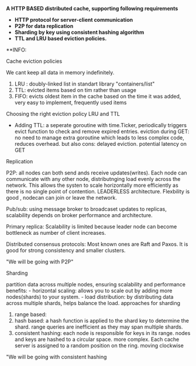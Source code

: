 <b>A HTTP BASED distributed cache, supporting following requirements
- HTTP protocol for server-client communication
- P2P for data replication
- Sharding by key using consistent hashing algorithm
- TTL and LRU based eviction policies.
</b>
**INFO:

Cache eviction policies

We cant keep all data in memory indefinitely. 
1. LRU : doubly-linked list in standart library "containers/list"
2. TTL: evicted items based on tim rather than usage
3. FIFO: evicts oldest item in the cache based on the time it was added, very easy to implement, frequently used items 

Choosing the right eviction policy
LRU and TTL

- Adding TTL: a seperate goroutine with time.Ticker, periodically triggers evict function to check and remove expired entries.
 eviction during GET: no need to manage extra goroutine which leads to less complex code, reduces overhead.
 but also cons: delayed eviction. potential latency on GET

 Replication

 P2P: all nodes can both send ands receive updates(writes). Each node can communicate with any other node, distributnging load evenly across
 the network. This allows the systen to scale horizontally more efficiently as there is no single point of contention. LEADERLESS architecture.
 Flexbility is good , nodecan can join or leave the network.

 Pub/sub: using message broker to broadcaset updates to replicas, scalability depends on broker performance and architecture.

 Primary replica: Scalability is limited because leader node can become bottleneck as number of client increases.

 Distributed consensus protocols: Most known ones are Raft and Paxos. It is good for strong consistency and smaller clusters. 

 "We will be going with P2P"

 Sharding

 partition data across multiple nodes, ensuring scalability and performance
 benefits:
    - horizontal scaling: allows you to scale out by adding more nodes(shards) to your system. 
    - load distribution: by distributing data across multiple shards, helps balance the load.
 approaches for sharding
 1. range based: 
 2. hash based: a hash function is applied to the shard key to determine the shard. range queries are inefficient as they may span multiple shards.
 3. consistent hashing:  each node is responsible for keys in its range. nodes and keys are hashed to a circular space. more complex. Each cache server is assigned to
 a random position on the ring. moving clockwise

 "We will be going with consistent hashing

